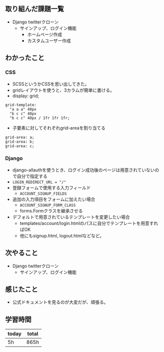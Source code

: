 ## 取り組んだ課題一覧
- Django twitterクローン
	- サインアップ、ログイン機能
		- ホームページ作成 
		- カスタムユーザー作成
## わかったこと
### CSS
- SCSSというかCSSを思い出してきた。
- gridレイアウトを使うと、3カラムが簡単に書ける。
- display: grid;
```
grid-template:
  "a a a" 40px
  "b c c" 40px
  "b c c" 40px / 1fr 1fr 1fr;
```
- 子要素に対してそれぞれgrid-areaを割り当てる
```
grid-area: a;
grid-area: b;
grid-area: c;
```

### Django
- django-allauthを使うとき、ログイン成功後のページは用意されていないので自分で指定する
- `LOGIN_REDIRECT_URL = "/"`
- 登録フォームで使用する入力フィールド
	- `ACCOUNT_SIGNUP_FIELDS`
- 追加の入力項目をフォームに加えたい場合
	- `ACCOUNT_SIGNUP_FORM_CLASS`
	- forms.Formクラスを継承させる
- デフォルトで用意されているテンプレートを変更したい場合
	- templates/account/login.htmlのパスに自分でテンプレートを用意すればOK
	- 他にもsignup.html, logout.htmlなどなど。
## 次やること
- Django twitterクローン
	- サインアップ、ログイン機能
## 感じたこと
- 公式ドキュメントを見るのが大変だが、頑張る。
## 学習時間

| today | total |
| ----- | ----- |
| 5h    | 865h  |
